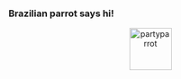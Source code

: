 ### Brazilian parrot says hi!
<center>

<img style="align-self: center;" height="75px" alt="partyparrot" src="https://cultofthepartyparrot.com/flags/hd/brazilparrot.gif" />

</center>

<!--
**victorfrancax1/victorfrancax1** is a ✨ _special_ ✨ repository because its `README.md` (this file) appears on your GitHub profile.

Here are some ideas to get you started:

- 🔭 I’m currently working on ...
- 🌱 I’m currently learning ...
- 👯 I’m looking to collaborate on ...
- 🤔 I’m looking for help with ...
- 💬 Ask me about ...
- 📫 How to reach me: ...
- 😄 Pronouns: ...
- ⚡ Fun fact: ...
-->
